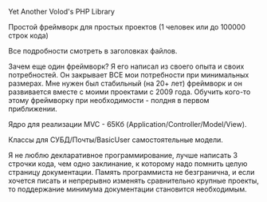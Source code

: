 Yet Another Volod's PHP Library

Простой фреймворк для простых проектов (1 человек или до 100000 строк кода)

Все подробности смотреть в заголовках файлов.

Зачем еще один фреймворк?
Я его написал из своего опыта и своих потребностей.
Он закрывает ВСЕ мои потребности при минимальных размерах.
Мне нужен был стабильный (на 20+ лет) фреймворк и он развивается вместе с моими проектами с 2009 года.
Обучить кого-то этому фреймворку при необходимости - полдня в первом приближении.

Ядро для реализации MVC - 65Кб (Application/Controller/Model/View).

Классы для СУБД/Почты/BasicUser самостоятельные модели.


Я не люблю декларативное программирование, лучше написать 3 строчки кода, чем одно заклинание, 
к которому надо помнить целую страницу документации. Память программиста не безгранична, и если хочется 
писать и непрерывно изменять сравнительно крупные проекты, то поддержание минимума документации становится необходимым.